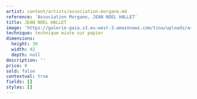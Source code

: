 ```yaml
---
artist: content/artists/association-morgane.md
reference: 'Association Morgane, JEAN NOEL HALLET'
title: JEAN NOEL HALLET
image: 'https://galerie-gaia.s3.eu-west-3.amazonaws.com/tina/uploads/association-morgane/jean-noel-hallet.jpg'
technique: technique mixte sur papier
dimensions:
  height: 30
  width: 42
  depth: null
description: ''
price: 0
sold: false
contextual: true
fields: []
styles: []
---
```


